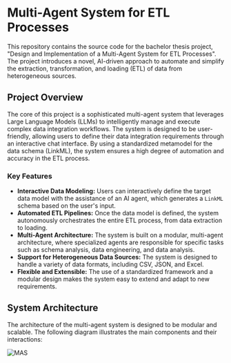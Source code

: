 # Multi-Agent System for ETL Processes

This repository contains the source code for the bachelor thesis project, "Design and Implementation of a Multi-Agent System for ETL Processes". The project introduces a novel, AI-driven approach to automate and simplify the extraction, transformation, and loading (ETL) of data from heterogeneous sources.

## Project Overview

The core of this project is a sophisticated multi-agent system that leverages Large Language Models (LLMs) to intelligently manage and execute complex data integration workflows. The system is designed to be user-friendly, allowing users to define their data integration requirements through an interactive chat interface. By using a standardized metamodel for the data schema (LinkML), the system ensures a high degree of automation and accuracy in the ETL process.

### Key Features

*   **Interactive Data Modeling:** Users can interactively define the target data model with the assistance of an AI agent, which generates a `LinkML` schema based on the user's input.
*   **Automated ETL Pipelines:** Once the data model is defined, the system autonomously orchestrates the entire ETL process, from data extraction to loading.
*   **Multi-Agent Architecture:** The system is built on a modular, multi-agent architecture, where specialized agents are responsible for specific tasks such as schema analysis, data engineering, and data analysis.
*   **Support for Heterogeneous Data Sources:** The system is designed to handle a variety of data formats, including CSV, JSON, and Excel.
*   **Flexible and Extensible:** The use of a standardized framework and a modular design makes the system easy to extend and adapt to new requirements.

## System Architecture

The architecture of the multi-agent system is designed to be modular and scalable. The following diagram illustrates the main components and their interactions:

![MAS](bild.svg)
